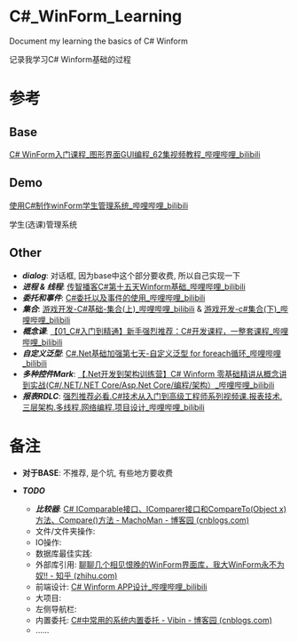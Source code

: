 # C#_WinForm_Learning

Document my learning the basics of C# Winform

记录我学习C# Winform基础的过程



# 参考

## Base

[C# WinForm入门课程_图形界面GUI编程_62集视频教程_哔哩哔哩_bilibili](https://www.bilibili.com/video/BV1d7411F7PG?p=1)

## Demo

[使用C#制作winForm学生管理系统_哔哩哔哩_bilibili](https://www.bilibili.com/video/BV1zJ411k7cQ?p=1)

学生(选课)管理系统

## Other

* ___dialog___: 对话框, 因为base中这个部分要收费, 所以自己实现一下
* ___进程 & 线程___: [传智播客C#第十五天Winform基础_哔哩哔哩_bilibili](https://www.bilibili.com/video/BV1fW411v7Sd?p=11)
* ___委托和事件___: [C#委托以及事件的使用_哔哩哔哩_bilibili](https://www.bilibili.com/video/BV157411j7E8?p=3)
* ___集合___: [游戏开发-C#基础-集合(上)_哔哩哔哩_bilibili](https://www.bilibili.com/video/BV1yZ4y1p7pS)  &  [游戏开发-c#集合(下)_哔哩哔哩_bilibili](https://www.bilibili.com/video/BV1Gf4y127J4)
* ___概念课___: [【01_C#入门到精通】新手强烈推荐：C#开发课程，一整套课程_哔哩哔哩_bilibili](https://www.bilibili.com/video/BV1FJ411W7e5?p=1)
* ___自定义泛型___: [C#.Net基础加强第七天-自定义泛型 for foreach循环_哔哩哔哩_bilibili](https://www.bilibili.com/video/BV1yx411e7jw?p=3)
* ___多种控件Mark___: [【.Net开发到架构训练营】C# Winform 零基础精讲从概念讲到实战(C#/.NET/.NET Core/Asp.Net Core/编程/架构）_哔哩哔哩_bilibili](https://www.bilibili.com/video/BV1rg4y1v7Jm?p=24&spm_id_from=pageDriver)
* ___报表RDLC___: [强烈推荐必看.C#技术从入门到高级工程师系列视频课.报表技术.三层架构.多线程.网络编程.项目设计_哔哩哔哩_bilibili](https://www.bilibili.com/video/BV1zv411x7C7?p=76)



# 备注

* __对于BASE__: 不推荐, 是个坑, 有些地方要收费

* ___TODO___

  - ___比较器___: [C# IComparable接口、IComparer接口和CompareTo(Object x)方法、Compare()方法 - MachoMan - 博客园 (cnblogs.com)](https://www.cnblogs.com/abc1069/p/3993818.html)
  - 文件/文件夹操作: 
  - IO操作:
  - 数据库最佳实践:
  - 外部库引用: [聊聊几个相见恨晚的WinForm界面库，我大WinForm永不为奴!! - 知乎 (zhihu.com)](https://zhuanlan.zhihu.com/p/149881534?from_voters_page=true)
  - 前端设计: [C# Winform APP设计_哔哩哔哩_bilibili](https://www.bilibili.com/video/BV1Ja4y1i7kj?p=1)
  - 大项目: 
  - 左侧导航栏:
  - 内置委托: [C#中常用的系统内置委托 - Vibin - 博客园 (cnblogs.com)](https://www.cnblogs.com/0weibin/p/3955207.html)
  - ......


